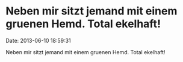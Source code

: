 Neben mir sitzt jemand mit einem gruenen Hemd. Total ekelhaft!
==============================================================

Date: 2013-06-10 18:59:31

Neben mir sitzt jemand mit einem gruenen Hemd. Total ekelhaft!
